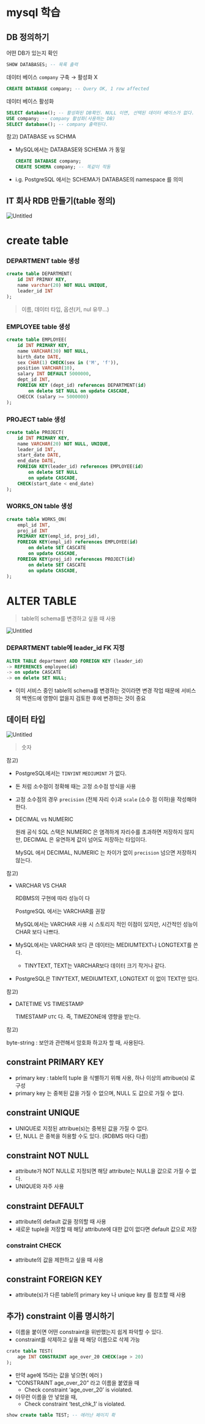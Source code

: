 # mysql 학습

## DB 정의하기

어떤 DB가 있는지 확인

```sql
SHOW DATABASES; -- 목록 출력
```

데이터 베이스 `company` 구축 → 활성화 X

```sql
CREATE DATABASE company; -- Query OK, 1 row affected
```

데이터 베이스 활성화

```sql
SELECT database(); -- 활성화된 DB확인. NULL 이면, 선택된 데이터 베이스가 없다.
USE company; -- company 활성화(사용하는 DB)
SELECT database(); -- company 출력된다.
```

참고) DATABASE vs SCHMA

- MySQL에서는 DATABASE와 SCHEMA 가 동일
  
  ```sql
  CREATE DATABASE company;
  CREATE SCHEMA company; -- 똑같이 작동
  ```

- i.g. PostgreSQL 에서는 SCHEMA가 DATABASE의 namespace 를 의미

## IT 회사 RDB 만들기(table 정의)

![Untitled](https://prod-files-secure.s3.us-west-2.amazonaws.com/f74544a9-ab95-4d48-a8f3-1ad5e0c8f043/17e03c8d-dc33-4860-947d-d6f08cc458b4/Untitled.png)

# create table

### DEPARTMENT table 생성

```sql
create table DEPARTMENT(
    id INT PRIMAY KEY,
    name varchar(20) NOT NULL UNIQUE,
    leader_id INT
);
```

> 이름, 데이터 타입, 옵션(키, nul 유무…)

### EMPLOYEE table 생성

```sql
create table EMPLOYEE(
    id INT PRIMARY KEY,
    name VARCHAR(30) NOT NULL,
    birth_date DATE,
    sex CHAR(1) CHECK(sex in ('M', 'f')),
    position VARCHAR(10),
    salary INT DEFAULT 5000000,
    dept_id INT,
    FOREIGN KEY (dept_id) references DEPARTMENT(id)
        on delete SET NULL on update CASCADE,
    CHECCK (salary >= 5000000)
);
```

### PROJECT table 생성

```sql
create table PROJECT(
    id INT PRIMARY KEY,
    name VARCHAR(20) NOT NULL, UNIQUE,
    leader_id INT,
    start_date DATE,
    end_date DATE,
    FOREIGN KEY(leader_id) references EMPLOYEE(id)
        on delete SET NULL
        on update CASCADE,
    CHECK(start_date < end_date)
);
```

### WORKS_ON table 생성

```sql
create table WORKS_ON(
    empl_id INT,
    proj_id INT
    PRIMARY KEY(empl_id, proj_id),
    FOREIGN KEY(empl_id) references EMPLOYEE(id)
        on delete SET CASCATE
        on update CASCADE,
    FOREIGN KEY(proj_id) references PROJECT(id)
        on delete SET CASCATE
        on update CASCADE,
);
```

# ALTER TABLE

> table의 schema를 변경하고 싶을 때 사용

![Untitled](https://prod-files-secure.s3.us-west-2.amazonaws.com/f74544a9-ab95-4d48-a8f3-1ad5e0c8f043/3574568e-7206-457a-ac95-7e23f4d153d4/Untitled.png)

### DEPARTMENT table에 leader_id FK 지정

```sql
ALTER TABLE department ADD FOREIGN KEY (leader_id)
-> REFERENCES employee(id)
-> on update CASCATE
-> on delete SET NULL;
```

- 이미 서비스 중인 table의 schema를 변경하는 것이라면 변경 작업 때문에 서비스의 백엔드에 영향이 없을지 검토한 후에 변경하는 것이 중요

## 데이터 타입

![Untitled](https://prod-files-secure.s3.us-west-2.amazonaws.com/f74544a9-ab95-4d48-a8f3-1ad5e0c8f043/49b7b0a8-7ee8-4cc6-a996-f9876a66c343/Untitled.png)

> 숫자

참고)

- PostgreSQL에서는 `TINYINT` `MEDIUMINT` 가 없다.

- 돈 처럼 소수점이 정확해 때는 고정 소수점 방식을 사용

- 고정 소수점의 경우 `precision` (전체 자리 수)과 `scale` (소수 점 이하)을 작성해야한다.

- DECIMAL vs NUMERIC
  
  원래 공식 SQL 스택은 NUMERIC 은 염격하게 자리수를 초과하면 저장하지 않지만, DECIMAL 은 유연하게 값이 넘어도 저장하는 타입이다.
  
  MySQL 에서 DECIMAL, NUMERIC 는 차이가 없이 `precision` 넘으면 저장하지 않는다.

참고)

- VARCHAR VS CHAR
  
  RDBMS의 구현에 따라 성능이 다
  
  PostgreSQL 에서는 VARCHAR를 권장
  
  MySQL에서는 VARCHAR 사용 시 스토리지 적인 이점이 있지만, 시간적인 성능이 CHAR 보다 나쁘다.

- MySQL에서는 VARCHAR 보다 큰 데이터는 MEDIUMTEXT나 LONGTEXT를 쓴다.
  
  - TINYTEXT, TEXT는 VARCHAR보다 데이터 크기 작거나 같다.

- PostgreSQL은 TINYTEXT, MEDIUMTEXT, LONGTEXT 이 없이 TEXT만 있다.

참고)

- DATETIME VS TIMESTAMP
  
  TIMESTAMP `UTC` 다. 즉, TIMEZONE에 영향을 받는다.

참고)

byte-string : 보안과 관련해서 암호화 하고자 할 때, 사용된다.

## constraint PRIMARY KEY

- primary key : table의 tuple 을 식별하기 위해 사용, 하나 이상의 attribue(s) 로 구성
- primary key 는 중복된 값을 가질 수 없으며, NULL 도 값으로 가질 수 없다.

## constraint UNIQUE

- UNIQUE로 지정된 attribue(s)는 중복된 값을 가질 수 없다.
- 단, NULL 은 중복을 허용할 수도 있다. (RDBMS 마다 다름)

## constraint NOT NULL

- attribute가 NOT NULL로 지정되면 해당 attribute는 NULL을 값으로 가질 수 없다.
- UNIQUE와 자주 사용

## constraint DEFAULT

- attribute의 default 값을 정의할 때 사용
- 새로운 tuple을 저장할 때 해당 attribute에 대한 값이 없다면 default 값으로 저장

### constraint CHECK

- attribute의 값을 제한하고 싶을 때 사용

## constraint FOREIGN KEY

- attribute(s)가 다른 table의 primary key 나 unique key 를 참조할 때 사용

## 추가) constraint 이름 명시하기

- 이름을 붙이면 어떤 constraint을 위반했는지 쉽게 파악할 수 있다.
- constraint를 삭제하고 싶을 때 해당 이름으로 삭제 가능

```sql
crate table TEST(
    age INT CONSTRAINT age_over_20 CHECK(age > 20)
);
```

- 만약 age에 15라는 값을 넣으면( 에러 )
- “CONSTRAINT age_over_20” 라고 이름을 붙였을 때
  - Check constraint ‘age_over_20’ is violated.
- 아무런 이름을 안 넣었을 때,
  - Check constraint ‘test_chk_1’ is violated.

```sql
show create table TEST; -- 에러난 페이지 확
```
